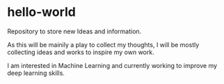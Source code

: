 # hello-world
Repository to store new Ideas and information. 

As this will be mainily a play to collect my thoughts, I will be mostly collecting ideas 
and works to inspire my own work.

I am interested in Machine Learning and currently working to improve my deep learning skills.
